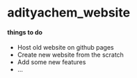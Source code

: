 # adityachem_website

#### things to do
- Host old website on github pages
- Create new website from the scratch
- Add some new features
- ...
